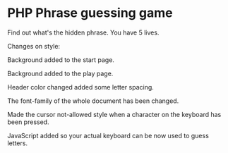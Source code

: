 # PHP Phrase guessing game

Find out what's the hidden phrase. You have 5 lives.

Changes on style:

Background added to the start page.

Background added to the play page.

Header color changed added some letter spacing.

The font-family of the whole document has been changed.

Made the cursor not-allowed style when a character on the keyboard has been pressed.

JavaScript added so your actual keyboard can be now used to guess letters.

